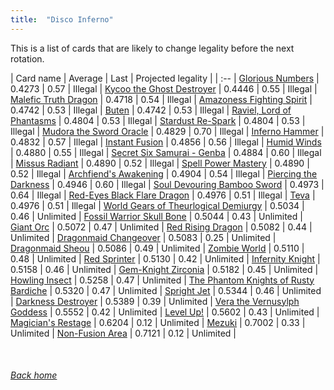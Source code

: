 ```yaml
---
title:  "Disco Inferno"
---
```


This is a list of cards that are likely to change legality before the next rotation.

| Card name | Average | Last | Projected legality |
| :-- |
[Glorious Numbers](https://db.ygoprodeck.com/card/?search=Glorious%20Numbers) | 0.4273 | 0.57 | Illegal |
[Kycoo the Ghost Destroyer](https://db.ygoprodeck.com/card/?search=Kycoo%20the%20Ghost%20Destroyer) | 0.4446 | 0.55 | Illegal |
[Malefic Truth Dragon](https://db.ygoprodeck.com/card/?search=Malefic%20Truth%20Dragon) | 0.4718 | 0.54 | Illegal |
[Amazoness Fighting Spirit](https://db.ygoprodeck.com/card/?search=Amazoness%20Fighting%20Spirit) | 0.4742 | 0.53 | Illegal |
[Buten](https://db.ygoprodeck.com/card/?search=Buten) | 0.4742 | 0.53 | Illegal |
[Raviel, Lord of Phantasms](https://db.ygoprodeck.com/card/?search=Raviel,%20Lord%20of%20Phantasms) | 0.4804 | 0.53 | Illegal |
[Stardust Re-Spark](https://db.ygoprodeck.com/card/?search=Stardust%20Re-Spark) | 0.4804 | 0.53 | Illegal |
[Mudora the Sword Oracle](https://db.ygoprodeck.com/card/?search=Mudora%20the%20Sword%20Oracle) | 0.4829 | 0.70 | Illegal |
[Inferno Hammer](https://db.ygoprodeck.com/card/?search=Inferno%20Hammer) | 0.4832 | 0.57 | Illegal |
[Instant Fusion](https://db.ygoprodeck.com/card/?search=Instant%20Fusion) | 0.4856 | 0.56 | Illegal |
[Humid Winds](https://db.ygoprodeck.com/card/?search=Humid%20Winds) | 0.4880 | 0.55 | Illegal |
[Secret Six Samurai - Genba](https://db.ygoprodeck.com/card/?search=Secret%20Six%20Samurai%20-%20Genba) | 0.4884 | 0.60 | Illegal |
[Missus Radiant](https://db.ygoprodeck.com/card/?search=Missus%20Radiant) | 0.4890 | 0.52 | Illegal |
[Spell Power Mastery](https://db.ygoprodeck.com/card/?search=Spell%20Power%20Mastery) | 0.4890 | 0.52 | Illegal |
[Archfiend's Awakening](https://db.ygoprodeck.com/card/?search=Archfiend's%20Awakening) | 0.4904 | 0.54 | Illegal |
[Piercing the Darkness](https://db.ygoprodeck.com/card/?search=Piercing%20the%20Darkness) | 0.4946 | 0.60 | Illegal |
[Soul Devouring Bamboo Sword](https://db.ygoprodeck.com/card/?search=Soul%20Devouring%20Bamboo%20Sword) | 0.4973 | 0.64 | Illegal |
[Red-Eyes Black Flare Dragon](https://db.ygoprodeck.com/card/?search=Red-Eyes%20Black%20Flare%20Dragon) | 0.4976 | 0.51 | Illegal |
[Teva](https://db.ygoprodeck.com/card/?search=Teva) | 0.4976 | 0.51 | Illegal |
[World Gears of Theurlogical Demiurgy](https://db.ygoprodeck.com/card/?search=World%20Gears%20of%20Theurlogical%20Demiurgy) | 0.5034 | 0.46 | Unlimited |
[Fossil Warrior Skull Bone](https://db.ygoprodeck.com/card/?search=Fossil%20Warrior%20Skull%20Bone) | 0.5044 | 0.43 | Unlimited |
[Giant Orc](https://db.ygoprodeck.com/card/?search=Giant%20Orc) | 0.5072 | 0.47 | Unlimited |
[Red Rising Dragon](https://db.ygoprodeck.com/card/?search=Red%20Rising%20Dragon) | 0.5082 | 0.44 | Unlimited |
[Dragonmaid Changeover](https://db.ygoprodeck.com/card/?search=Dragonmaid%20Changeover) | 0.5083 | 0.25 | Unlimited |
[Dragonmaid Sheou](https://db.ygoprodeck.com/card/?search=Dragonmaid%20Sheou) | 0.5086 | 0.49 | Unlimited |
[Zombie World](https://db.ygoprodeck.com/card/?search=Zombie%20World) | 0.5110 | 0.48 | Unlimited |
[Red Sprinter](https://db.ygoprodeck.com/card/?search=Red%20Sprinter) | 0.5130 | 0.42 | Unlimited |
[Infernity Knight](https://db.ygoprodeck.com/card/?search=Infernity%20Knight) | 0.5158 | 0.46 | Unlimited |
[Gem-Knight Zirconia](https://db.ygoprodeck.com/card/?search=Gem-Knight%20Zirconia) | 0.5182 | 0.45 | Unlimited |
[Howling Insect](https://db.ygoprodeck.com/card/?search=Howling%20Insect) | 0.5258 | 0.47 | Unlimited |
[The Phantom Knights of Rusty Bardiche](https://db.ygoprodeck.com/card/?search=The%20Phantom%20Knights%20of%20Rusty%20Bardiche) | 0.5320 | 0.47 | Unlimited |
[Spright Jet](https://db.ygoprodeck.com/card/?search=Spright%20Jet) | 0.5344 | 0.46 | Unlimited |
[Darkness Destroyer](https://db.ygoprodeck.com/card/?search=Darkness%20Destroyer) | 0.5389 | 0.39 | Unlimited |
[Vera the Vernusylph Goddess](https://db.ygoprodeck.com/card/?search=Vera%20the%20Vernusylph%20Goddess) | 0.5552 | 0.42 | Unlimited |
[Level Up!](https://db.ygoprodeck.com/card/?search=Level%20Up!) | 0.5602 | 0.43 | Unlimited |
[Magician's Restage](https://db.ygoprodeck.com/card/?search=Magician's%20Restage) | 0.6204 | 0.12 | Unlimited |
[Mezuki](https://db.ygoprodeck.com/card/?search=Mezuki) | 0.7002 | 0.33 | Unlimited |
[Non-Fusion Area](https://db.ygoprodeck.com/card/?search=Non-Fusion%20Area) | 0.7121 | 0.12 | Unlimited |

<br>

###### [Back home](index)